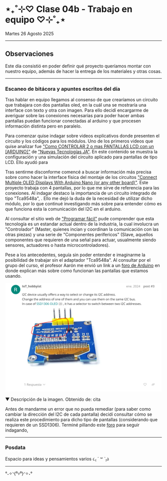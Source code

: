 # ⋆₊˚⊹♡ Clase 04b - Trabajo en equipo ♡⊹˚₊⋆

Martes 26 Agosto 2025

***

## Observaciones

Este día consistió en poder definir qué proyecto queríamos montar con nuestro equipo, además de hacer la entrega de los materiales y otras cosas.

***

### Escaneo de bitácora y apuntes escritos del día

Tras hablar en equipo llegamos al consenso de que crearíamos un circuito que trabajara con dos pantallas oled, en la cuál una se mostraría una interface con texto y otra con imagen. Para ello decidí encargarme de averiguar sobre las conexiones necesarias para poder hacer ambas pantallas puedan funcionar conectadas al arduino y que procesen información distinta pero en paralelo.

Para comenzar quise indagar sobre videos explicativos donde presenten el circuito y los códigos para los módulos. Uno de los primeros videos que quise analizar fue ["Como CONTROLAR 2 o mas PANTALLAS LCD con un [ARDUINO]"](https://www.youtube.com/watch?v=Ej1_q4ogns0&ab_channel=NuevasTecnolog%C3%ADasJA) de ["Nuevas Tecnologías JA"](https://www.youtube.com/@nuevastecnologiasja). En este contenido se muestra la configuración y una simulación del circuito aplicado para pantallas de tipo LCD. Ello ayudó para

Tras sentirme disconforme comencé a buscar información más precisa sobre como hacer la interface física del montaje de los circuitos ["Connect Multiple OLED Displays With Arduino Nano (or any other board)"](https://www.youtube.com/watch?v=MO6hbQcX8fE&t=12s&ab_channel=TechWithRita). Este proyecto trabaja con 4 pantallas, por lo que me sirve de referencia para las conexiones. Al indagar destaco la importancia de un circuito integrado de tipo "Tca9548a", . Ello me dejó la duda de la necesidad de utilizar dicho módulo, por lo que continué investigando más sobre para entender cómo es que funciona esta la comunicación del I2C en el arduino.

Al consultar el sitio web de ["Programar fácil"](https://programarfacil.com/blog/arduino-blog/comunicacion-i2c-con-arduino/) pude comprender que esta tecnología es un estandar actual dentro de la industria, la cual involucra un "Controlador" (Master, quienes incian y coordinan la comunicación con las otras piezas) y una serie de "Componentes perifericos" (Slave, aquellos componentes que requieren de una señal para actuar, usualmente siendo sensores, actuadores o hasta microcontroladores).

Pese a los antecedentes, seguía sin poder entender e imaginarme la posibilidad de trabajar sin el adaptador "Tca9548a". Al consultar por el grupo del curso, el profesor Aarón me envió un link a un [foro de Arduino](https://forum.arduino.cc/t/arduino-uno-with-multiple-oled-displays/1207184/1) en donde explican más sobre como funcionan las pantallas que estamos usando.


![imagen](./imagenes/a1.png)

▼ Descripción de la imagen. Obtenido de: cita

Antes de mandarme un error que no pueda remediar (para saber como cambiar la dirección del I2C de cada pantalla) decidí consultar cómo se realiza este procedimiento para dicho tipo de pantallas (considerando que requieren de un SSD1306). Terminé pillando este [foro](https://forum.arduino.cc/t/change-i2c-address-oled/991780/2 ) para seguir indagando,

***

### Posdata

Espacio para ideas y pensamientos varios ૮₍ ´ ꒳ `₎ა

***

°˖✧◝(⁰▿⁰)◜✧˖°
